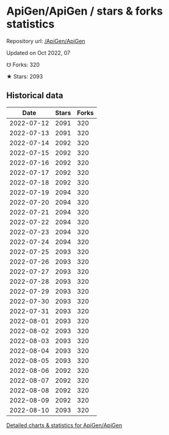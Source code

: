 # ApiGen/ApiGen / stars & forks statistics

Repository url: [/ApiGen/ApiGen](https://github.com/ApiGen/ApiGen)

Updated on Oct 2022, 07

☋ Forks: 320

★ Stars: 2093

## Historical data
| Date | Stars | Forks |
|------|-------|-------|
| 2022-07-12 | 2091 | 320 | 
| 2022-07-13 | 2091 | 320 | 
| 2022-07-14 | 2092 | 320 | 
| 2022-07-15 | 2092 | 320 | 
| 2022-07-16 | 2092 | 320 | 
| 2022-07-17 | 2092 | 320 | 
| 2022-07-18 | 2092 | 320 | 
| 2022-07-19 | 2094 | 320 | 
| 2022-07-20 | 2094 | 320 | 
| 2022-07-21 | 2094 | 320 | 
| 2022-07-22 | 2094 | 320 | 
| 2022-07-23 | 2094 | 320 | 
| 2022-07-24 | 2094 | 320 | 
| 2022-07-25 | 2093 | 320 | 
| 2022-07-26 | 2093 | 320 | 
| 2022-07-27 | 2093 | 320 | 
| 2022-07-28 | 2093 | 320 | 
| 2022-07-29 | 2093 | 320 | 
| 2022-07-30 | 2093 | 320 | 
| 2022-07-31 | 2093 | 320 | 
| 2022-08-01 | 2093 | 320 | 
| 2022-08-02 | 2093 | 320 | 
| 2022-08-03 | 2093 | 320 | 
| 2022-08-04 | 2093 | 320 | 
| 2022-08-05 | 2093 | 320 | 
| 2022-08-06 | 2092 | 320 | 
| 2022-08-07 | 2092 | 320 | 
| 2022-08-08 | 2092 | 320 | 
| 2022-08-09 | 2092 | 320 | 
| 2022-08-10 | 2093 | 320 | 


[Detailed charts & statistics for ApiGen/ApiGen](https://reviewgithub.com/rep/ApiGen/ApiGen)
